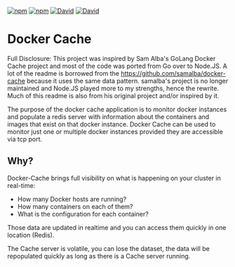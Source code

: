 [![npm](https://img.shields.io/npm/dt/docker-cache.svg)](https://github.com/ekristen/node-docker-cache) [![npm](https://img.shields.io/npm/l/docker-cache.svg)](https://github.com/ekristen/docker-cache) [![David](https://img.shields.io/david/ekristen/node-docker-cache.svg)](https://github.com/ekristen/node-docker-cache) [![David](https://img.shields.io/david/dev/ekristen/node-docker-cache.svg)](https://github.com/ekristen/node-docker-cache)

# Docker Cache

Full Disclosure: This project was inspired by Sam Alba's GoLang Docker Cache project and most of the code was ported from Go over to Node.JS.  A lot of the readme is borrowed from the https://github.com/samalba/docker-cache because it uses the same data pattern. samalba's project is no longer maintained and Node.JS played more to my strengths, hence the rewrite. Much of this readme is also from his original project and/or inspired by it.

The purpose of the docker cache application is to monitor docker instances and populate a redis server with information about the containers and images that exist on that docker instance. Docker Cache can be used to monitor just one or multiple docker instances provided they are accessible via tcp port. 

## Why?

Docker-Cache brings full visibility on what is happening on your cluster in real-time:

 * How many Docker hosts are running?
 * How many containers on each of them?
 * What is the configuration for each container?

Those data are updated in realtime and you can access them quickly in one location (Redis).

The Cache server is volatile, you can lose the dataset, the data will be repopulated quickly as long as there is a Cache server running.


